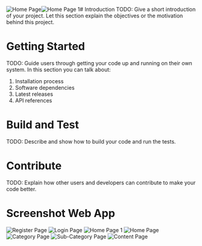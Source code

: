 ![Home Page](https://github.com/user-attachments/assets/1dc3e469-fa19-4d39-bc11-909074ed3329)![Home Page 1](https://github.com/user-attachments/assets/99af7166-3188-4f7f-b99f-6b6923d7bedd)# Introduction 
TODO: Give a short introduction of your project. Let this section explain the objectives or the motivation behind this project. 

# Getting Started
TODO: Guide users through getting your code up and running on their own system. In this section you can talk about:
1.	Installation process
2.	Software dependencies
3.	Latest releases
4.	API references

# Build and Test
TODO: Describe and show how to build your code and run the tests. 

# Contribute
TODO: Explain how other users and developers can contribute to make your code better. 

# Screenshot Web App
![Register Page](https://github.com/user-attachments/assets/a98e7d0f-1223-4198-a011-5f9456f34930)
![Login Page](https://github.com/user-attachments/assets/49b4ed2c-fbb7-44c3-9d91-fe0eb41b9f12)
![Home Page 1](https://github.com/user-attachments/assets/d51ed4a2-70bb-47c6-b27b-40aafca25890)
![Home Page](https://github.com/user-attachments/assets/05d651d5-9970-49f2-8469-b3b384bf9847)
![Category Page](https://github.com/user-attachments/assets/e4c5ce43-0758-4521-a2fc-f914bbfd48d3)
![Sub-Category Page](https://github.com/user-attachments/assets/afe92530-3072-4a5d-a5c6-b1332108f5c3)
![Content Page](https://github.com/user-attachments/assets/9b429d81-10cd-4e65-8170-0a28388655d8)
